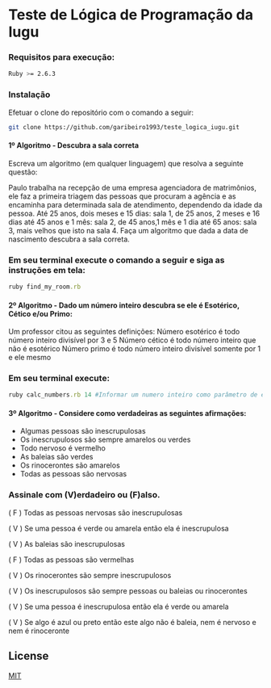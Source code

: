 # Teste de Lógica de Programação da Iugu

### Requisitos para execução:

```bash
Ruby >= 2.6.3
```

### Instalação

Efetuar o clone do repositório com o comando a seguir:

```bash
git clone https://github.com/garibeiro1993/teste_logica_iugu.git
```

#### 1º Algoritmo - Descubra a sala correta
Escreva um algoritmo (em qualquer linguagem) que resolva a seguinte questão:

Paulo trabalha na recepção de uma empresa agenciadora de matrimônios, ele faz a primeira triagem das pessoas que procuram a agência e as encaminha para determinada sala de atendimento, dependendo da idade da pessoa. Até 25 anos, dois meses e 15 dias: sala 1, de 25 anos, 2 meses e 16 dias até 45 anos e 1 mês: sala 2, de 45 anos,1 mês e 1 dia até 65 anos: sala 3, mais velhos que isto na sala 4.
Faça um algoritmo que dada a data de nascimento descubra a sala correta.

### Em seu terminal execute o comando a seguir e siga as instruções em tela:

```ruby
ruby find_my_room.rb
```

#### 2º Algoritmo - Dado um número inteiro descubra se ele é Esotérico, Cético e/ou Primo:

Um professor citou as seguintes definições:
Número esotérico é todo número inteiro divisível por 3 e 5
Número cético é todo número inteiro que não é esotérico
Número primo é todo número inteiro divisível somente por 1 e ele mesmo


### Em seu terminal execute:

```ruby
ruby calc_numbers.rb 14 #Informar um numero inteiro como parâmetro de entrada
```

#### 3º Algoritmo - Considere como verdadeiras as seguintes afirmações:

- Algumas pessoas são inescrupulosas
- Os inescrupulosos são sempre amarelos ou verdes
- Todo nervoso é vermelho
- As baleias são verdes
- Os rinocerontes são amarelos
- Todas as pessoas são nervosas



### Assinale com (V)erdadeiro ou (F)also.

( F ) Todas as pessoas nervosas são inescrupulosas

( V ) Se uma pessoa é verde ou amarela então ela é inescrupulosa

( V ) As baleias são inescrupulosas

( F ) Todas as pessoas são vermelhas

( V ) Os rinocerontes são sempre inescrupulosos

( V ) Os inescrupulosos são sempre pessoas ou baleias ou rinocerontes

( V ) Se uma pessoa é inescrupulosa então ela é verde ou amarela

( V ) Se algo é azul ou preto então este algo não é baleia, nem é nervoso e nem é rinoceronte




## License
[MIT](https://choosealicense.com/licenses/mit/)
